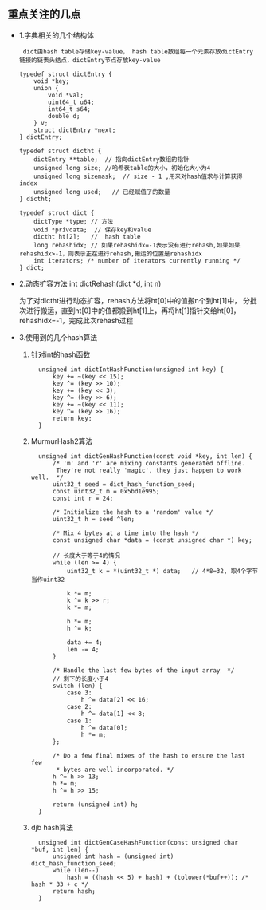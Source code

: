 ## 重点关注的几点
* 1.字典相关的几个结构体

       dict由hash table存储key-value， hash table数组每一个元素存放dictEntry链接的链表头结点，dictEntry节点存放key-value

      typedef struct dictEntry {
          void *key;
          union {
              void *val;
              uint64_t u64;
              int64_t s64;
              double d;
          } v;
          struct dictEntry *next;
      } dictEntry;

      typedef struct dictht {
          dictEntry **table;  // 指向dictEntry数组的指针
          unsigned long size; //哈希表table的大小，初始化大小为4
          unsigned long sizemask;  // size - 1 ,用来对hash值求与计算获得index
          unsigned long used;   // 已经赋值了的数量
      } dictht;

      typedef struct dict {
          dictType *type; // 方法
          void *privdata;  // 保存key和value
          dictht ht[2];   //  hash table
          long rehashidx; // 如果rehashidx=-1表示没有进行rehash,如果如果rehashidx>-1，则表示正在进行rehash,搬运的位置是rehashidx
          int iterators; /* number of iterators currently running */
      } dict;
      
 * 2.动态扩容方法 int dictRehash(dict *d, int n) 
 
   为了对dictht进行动态扩容，rehash方法将ht[0]中的值搬n个到ht[1]中，
   分批次进行搬运，直到ht[0]中的值都搬到ht[1]上，再将ht[1]指针交给ht[0]，rehashidx=-1，完成此次rehash过程
   
 * 3.使用到的几个hash算法
     

     1. 针对int的hash函数
     
              unsigned int dictIntHashFunction(unsigned int key) {
                  key += ~(key << 15);
                  key ^= (key >> 10);
                  key += (key << 3);
                  key ^= (key >> 6);
                  key += ~(key << 11);
                  key ^= (key >> 16);
                  return key;
              }
       
     2. MurmurHash2算法
        
              unsigned int dictGenHashFunction(const void *key, int len) {
                  /* 'm' and 'r' are mixing constants generated offline.
                   They're not really 'magic', they just happen to work well.  */
                  uint32_t seed = dict_hash_function_seed;
                  const uint32_t m = 0x5bd1e995;
                  const int r = 24;

                  /* Initialize the hash to a 'random' value */
                  uint32_t h = seed ^len;

                  /* Mix 4 bytes at a time into the hash */
                  const unsigned char *data = (const unsigned char *) key;

                  // 长度大于等于4的情况
                  while (len >= 4) {
                      uint32_t k = *(uint32_t *) data;   // 4*8=32, 取4个字节当作uint32

                      k *= m;
                      k ^= k >> r;
                      k *= m;

                      h *= m;
                      h ^= k;

                      data += 4;
                      len -= 4;
                  }
     
                  /* Handle the last few bytes of the input array  */
                  // 剩下的长度小于4
                  switch (len) {
                      case 3:
                          h ^= data[2] << 16;
                      case 2:
                          h ^= data[1] << 8;
                      case 1:
                          h ^= data[0];
                          h *= m;
                  };

                  /* Do a few final mixes of the hash to ensure the last few
                   * bytes are well-incorporated. */
                  h ^= h >> 13;
                  h *= m;
                  h ^= h >> 15;

                  return (unsigned int) h;
              }
              
     3. djb hash算法
     
              unsigned int dictGenCaseHashFunction(const unsigned char *buf, int len) {
                  unsigned int hash = (unsigned int) dict_hash_function_seed;
                  while (len--)
                      hash = ((hash << 5) + hash) + (tolower(*buf++)); /* hash * 33 + c */
                  return hash;
              }
